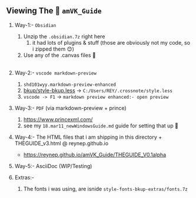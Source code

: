 ## Viewing The 🧊 `amVK_Guide`
1. Way-1:- `Obsidian`
    1. Unzip the `.obsidian.7z` right here
        1. it had lots of plugins & stuff (those are obviously not my code, so i zipped them 😊)
    2. Use any of the .canvas files 🤭
    </br> 

2. Way-2:- `vscode markdown-preview`
    1. `shd101wyy.markdown-preview-enhanced`
    2. [bkup/style-bkup.less](bkup/style-bkup.less) -> `C:/Users/REY/.crossnote/style.less`
    3. `vscode -> F1` -> `markdown preview enhanced:- open preview`

3. Way-3:- `PDF` (via markdown-preview + prince)
    1. https://www.princexml.com/
    2. see my `18.mar11_newWindowsGuide.md` guide for setting that up 🤭

4. Way-4:- The HTML files that i am shipping in this directory + THEGUIDE_v3.html @ reynep.github.io
    - https://reynep.github.io/amVK_Guide/THEGUIDE_V0.1alpha

5. Way-5:-  AsciiDoc (WIP/Testing)
6. Extras:-
    1. The fonts i was using, are isnide `style-fonts-bkup-extras/fonts.7z`